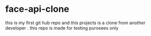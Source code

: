 # face-api-clone
this is my first git hub repo and this projects is a clone from another developer . this repo is made for testing purosees only
